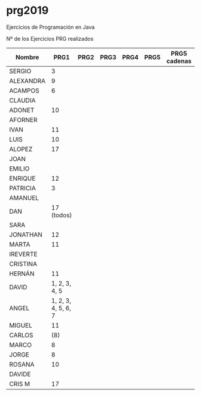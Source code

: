 # prg2019
Ejercicios de Programación en Java

Nº de los Ejercicios PRG realizados

| Nombre    | PRG1 | PRG2 | PRG3 | PRG4 | PRG5 | PRG5 cadenas| PRG6 | PRG7 | PRG8 |
| ------    | ---- | ---- | ---- | ---- | ---- | ----------- | ---- | ---- | ---- |
| SERGIO    | 3    |      |      |      |      |             |      |      |      |
| ALEXANDRA |9     |      |      |      |      |             |      |      |      |
| ACAMPOS   |    6 |      |      |      |      |             |      |      |      |
| CLAUDIA   |      |      |      |      |      |             |      |      |      |
| ADONET    | 10   |      |      |      |      |             |      |      |      |
| AFORNER |      |      |      |      |      |             |      |      |      |
| IVAN |   11   |      |      |      |      |             |      |      |      |
| LUIS |   10   |      |      |      |      |             |      |      |      |
| ALOPEZ | 17     |      |      |      |      |             |      |      |      |
| JOAN |      |      |      |      |      |             |      |      |      |
| EMILIO |      |      |      |      |      |             |      |      |      |
| ENRIQUE | 12    |      |      |      |      |             |      |      |      |
| PATRICIA | 3   |      |      |      |      |             |      |      |      |
| AMANUEL |      |      |      |      |      |             |      |      |      |
| DAN |   17 (todos)  |      |      |      |      |             |      |      |      |
| SARA |      |      |      |      |      |             |      |      |      |
| JONATHAN | 12     |      |      |      |      |             |      |      |      |
| MARTA |  11    |      |      |      |      |             |      |      |      |
| IREVERTE |      |      |      |      |      |             |      |      |      |
| CRISTINA |      |      |      |      |      |             |      |      |      |
| HERNÁN |11|      |      |      |      |             |      |      |      |
| DAVID |1, 2, 3, 4, 5      |      |      |      |      |             |      |      |      |
| ANGEL |1, 2, 3, 4, 5, 6, 7      |      |      |      |      |             |      |      |      |
| MIGUEL |   11   |      |      |      |      |             |      |      |      |
| CARLOS | (8)  |      |      |      |      |             |      |      |      |
| MARCO |   8   |      |      |      |      |             |      |      |      |
| JORGE |   8   |      |      |      |      |             |      |      |      |
| ROSANA |10|      |      |      |      |             |      |      |      |
| DAVIDE |      |      |      |      |      |             |      |      |      |
| CRIS M   | 17  |      |      |      |      |             |      |      |      |

